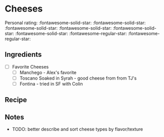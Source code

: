 <!-- Needs Manual Review -->

# Cheeses

<!-- {cts} rating=3; (User can specify rating on scale of 1-5) -->
Personal rating: :fontawesome-solid-star: :fontawesome-solid-star: :fontawesome-solid-star: :fontawesome-solid-star: :fontawesome-solid-star: :fontawesome-solid-star: :fontawesome-regular-star: :fontawesome-regular-star:
<!-- {cte} -->

<!-- {cts} name_image=None; (User can specify image name) -->
<!-- TODO: Capture image -->
<!-- {cte} -->

## Ingredients

* [ ] Favorite Cheeses
    * [ ] Manchego - Alex's favorite
    * [ ] Toscano Soaked in Syrah - good cheese from from TJ's
    * [ ] Fontina - tried in SF with Colin

## Recipe



## Notes

* TODO: better describe and sort cheese types by flavor/texture
